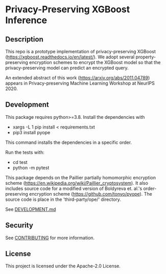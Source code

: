 # Privacy-Preserving XGBoost Inference

## Description
This repo is a prototype implementation of privacy-preserving XGBoost (https://xgboost.readthedocs.io/en/latest/).
We adopt several property-preserving encryption schemes to encrypt the XGBoost model so that
the privacy-preserving model can predict an encrypted query. 

An extended abstract of this work (https://arxiv.org/abs/2011.04789) appears in Privacy-preserving Machine Learning Workshop at NeurIPS 2020.

## Development

This package requires python>=3.8. Install the dependencies with

 - xargs -L 1 pip install < requirements.txt
 - pip3 install pyope

This command installs the dependencies in a specific order.

Run the tests with:
- cd test
- python -m pytest

This package depends on the Paillier partially homomorphic encryption scheme (https://en.wikipedia.org/wiki/Paillier_cryptosystem). It also includes source code for a modified version of Boldyreva et. al.'s order-preserving encryption scheme (https://github.com/tonyo/pyope). The source code is place in the 'third-party/ope/' directory.

See [DEVELOPMENT.md](./DEVELOPMENT.md)

## Security

See [CONTRIBUTING](CONTRIBUTING.md#security-issue-notifications) for more information.

## License

This project is licensed under the Apache-2.0 License.
